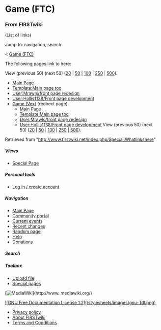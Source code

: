 # Game (FTC)

### From FIRSTwiki

(List of links)

Jump to: navigation, search

&lt; [Game (FTC)](/index.php?title=Game_%28FTC%29&redirect=no "Game \(FTC\)" )  

The following pages link to here:

View (previous 50) (next 50)
([20](/index.php?title=Special:Whatlinkshere/Game_%28FTC%29&limit=20&from=0
"Special:Whatlinkshere/Game \(FTC\)" ) |
[50](/index.php?title=Special:Whatlinkshere/Game_%28FTC%29&limit=50&from=0
"Special:Whatlinkshere/Game \(FTC\)" ) |
[100](/index.php?title=Special:Whatlinkshere/Game_%28FTC%29&limit=100&from=0
"Special:Whatlinkshere/Game \(FTC\)" ) |
[250](/index.php?title=Special:Whatlinkshere/Game_%28FTC%29&limit=250&from=0
"Special:Whatlinkshere/Game \(FTC\)" ) |
[500](/index.php?title=Special:Whatlinkshere/Game_%28FTC%29&limit=500&from=0
"Special:Whatlinkshere/Game \(FTC\)" )).

  * [Main Page](/index.php/Main_Page "Main Page" )
  * [Template:Main page toc](/index.php/Template:Main_page_toc "Template:Main page toc" )
  * [User:Mrawls/front page redesign](/index.php/User:Mrawls/front_page_redesign "User:Mrawls/front page redesign" )
  * [User:Hollis1138/Front page development](/index.php/User:Hollis1138/Front_page_development "User:Hollis1138/Front page development" )
  * [Game (Vex)](/index.php?title=Game_%28Vex%29&redirect=no "Game \(Vex\)" ) (redirect page) 
    * [Main Page](/index.php/Main_Page "Main Page" )
    * [Template:Main page toc](/index.php/Template:Main_page_toc "Template:Main page toc" )
    * [User:Mrawls/front page redesign](/index.php/User:Mrawls/front_page_redesign "User:Mrawls/front page redesign" )
    * [User:Hollis1138/Front page development](/index.php/User:Hollis1138/Front_page_development "User:Hollis1138/Front page development" )
View (previous 50) (next 50)
([20](/index.php?title=Special:Whatlinkshere/Game_%28FTC%29&limit=20&from=0
"Special:Whatlinkshere/Game \(FTC\)" ) |
[50](/index.php?title=Special:Whatlinkshere/Game_%28FTC%29&limit=50&from=0
"Special:Whatlinkshere/Game \(FTC\)" ) |
[100](/index.php?title=Special:Whatlinkshere/Game_%28FTC%29&limit=100&from=0
"Special:Whatlinkshere/Game \(FTC\)" ) |
[250](/index.php?title=Special:Whatlinkshere/Game_%28FTC%29&limit=250&from=0
"Special:Whatlinkshere/Game \(FTC\)" ) |
[500](/index.php?title=Special:Whatlinkshere/Game_%28FTC%29&limit=500&from=0
"Special:Whatlinkshere/Game \(FTC\)" )).

Retrieved from "<http://www.firstwiki.net/index.php/Special:Whatlinkshere>"

##### Views

  * [Special Page](/index.php/Special:Whatlinkshere/Game_%28FTC%29)

##### Personal tools

  * [Log in / create account](/index.php?title=Special:Userlogin&returnto=Special:Whatlinkshere)

[](/index.php/Main_Page "Main Page" )

##### Navigation

  * [Main Page](/index.php/Main_Page)
  * [Community portal](/index.php/FIRSTwiki:Community_portal)
  * [Current events](/index.php/Current_events)
  * [Recent changes](/index.php/Special:Recentchanges)
  * [Random page](/index.php/Special:Random)
  * [Help](/index.php/Help:Contents)
  * [Donations](/index.php/FIRSTwiki:Site_support)

##### Search



##### Toolbox

  * [Upload file](/index.php/Special:Upload)
  * [Special pages](/index.php/Special:Specialpages)

[![MediaWiki](/skins/common/images/poweredby_mediawiki_88x31.png)](http://www.
mediawiki.org/)

[![GNU Free Documentation License 1.2](/stylesheets/images/gnu-
fdl.png)](http://www.gnu.org/copyleft/fdl.html)

  * [Privacy policy](/index.php/FIRSTwiki:Privacy_policy "FIRSTwiki:Privacy policy" )
  * [About FIRSTwiki](/index.php/FIRSTwiki:About "FIRSTwiki:About" )
  * [Terms and Conditions](/index.php/FIRSTwiki:Terms_and_conditions "FIRSTwiki:Terms and conditions" )


